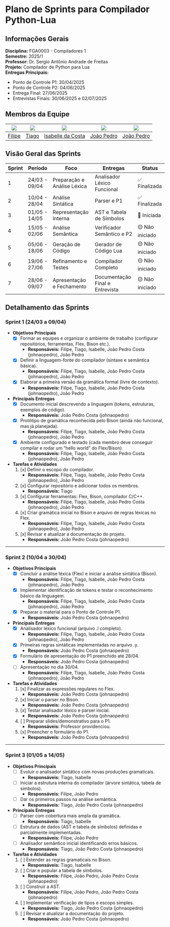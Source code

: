 # Plano de Sprints para Compilador Python-Lua
## Informações Gerais

**Disciplina:** FGA0003 - Compiladores 1  
**Semestre:** 2025/1  
**Professor:** Dr. Sergio Antônio Andrade de Freitas  
**Projeto:** Compilador de Python para Lua  
**Entregas Principais:**
- Ponto de Controle P1: 30/04/2025
- Ponto de Controle P2: 04/06/2025
- Entrega Final: 27/06/2025
- Entrevistas Finais: 30/06/2025 e 02/07/2025

## Membros da Equipe
| [![](https://avatars.githubusercontent.com/fbressa)](https://github.com/fbressa) | [![](https://avatars.githubusercontent.com/Tiago1604)](https://github.com/Tiago1604) | [![](https://avatars.githubusercontent.com/isacostaf)](https://github.com/isacostaf) | [![](https://avatars.githubusercontent.com/johnaopedro)](https://github.com/johnaopedro) | [![](https://avatars.githubusercontent.com/JoaoPedro2206)](https://github.com/JoaoPedro2206) |
|:--:|:--:|:--:|:--:|:--:|
| [Filipe](https://github.com/fbressa) | [Tiago](https://github.com/Tiago1604) | [Isabelle da Costa](https://github.com/isacostaf) | [João Pedro](https://github.com/johnaopedro) | [João Pedro](https://github.com/JoaoPedro2206) |

## Visão Geral das Sprints

| Sprint | Período | Foco | Entregas | Status |
|--------|---------|------|----------|--------|
| 1 | 24/03 - 09/04 | Preparação e Análise Léxica | Analisador Léxico Funcional | ✅ Finalizada |
| 2 | 10/04 - 28/04 | Análise Sintática | Parser e P1 | ✅ Finalizada |
| 3 | 01/05 - 14/05 | Representação Interna | AST e Tabela de Símbolos | 🔄 Iniciada |
| 4 | 15/05 - 02/06 | Análise Semântica | Verificador Semântico e P2 | 🟡 Não iniciado |
| 5 | 05/06 - 18/06 | Geração de Código | Gerador de Código Lua | 🟡 Não iniciado |
| 6 | 19/06 - 27/06 | Refinamento e Testes | Compilador Completo | 🟡 Não iniciado |
| 7 | 28/06 - 09/07 | Apresentação e Fechamento | Documentação Final e Entrevista | 🟡 Não iniciado |

## Detalhamento das Sprints

### Sprint 1 (24/03 a 09/04)  
- **Objetivos Principais**  
    - [x] Formar as equipes e organizar o ambiente de trabalho (configurar repositórios, ferramentas, Flex, Bison etc.).  
        - **Responsáveis:** Filipe, Tiago, Isabelle, João Pedro Costa (johnaopedro), João Pedro  
    - [x] Definir a linguagem-fonte do compilador (sintaxe e semântica básica).  
        - **Responsáveis:** Filipe, Tiago, Isabelle, João Pedro Costa (johnaopedro), João Pedro  
    - [x] Elaborar a primeira versão da gramática formal (livre de contexto).  
        - **Responsáveis:** Filipe, Tiago, Isabelle, João Pedro Costa (johnaopedro), João Pedro  

- **Principais Entregas**  
    - [x] Documento inicial descrevendo a linguagem (tokens, estruturas, exemplos de código).  
        - **Responsáveis:** João Pedro Costa (johnaopedro) 
    - [x] Protótipo de gramática reconhecida pelo Bison (ainda não funcional, mas já planejada).  
        - **Responsáveis:** Filipe, Tiago, Isabelle, João Pedro Costa (johnaopedro), João Pedro 
    - [x] Ambiente configurado e testado (cada membro deve conseguir compilar e rodar um “hello world” do Flex/Bison).  
        - **Responsáveis:** Filipe, Tiago, Isabelle, João Pedro Costa (johnaopedro), João Pedro 

- **Tarefas e Atividades**  
    1. [x] Definir o escopo do compilador.  
        - **Responsáveis:** Filipe, Tiago, Isabelle, João Pedro Costa (johnaopedro), João Pedro  
    2. [x] Configurar repositório e adicionar todos os membros.  
        - **Responsáveis:** Tiago  
    3. [x] Configurar ferramentas: Flex, Bison, compilador C/C++.  
        - **Responsáveis:** Filipe, Tiago, Isabelle, João Pedro Costa (johnaopedro), João Pedro
    4. [x] Criar gramática inicial no Bison e arquivo de regras léxicas no Flex.  
        - **Responsáveis:** Filipe, Tiago, Isabelle, João Pedro Costa (johnaopedro), João Pedro  
    5. [x] Revisar e atualizar a documentação do projeto.  
        - **Responsáveis:** João Pedro Costa (johnaopedro)  

---

### Sprint 2 (10/04 a 30/04)  
- **Objetivos Principais**  
    - [x] Concluir a análise léxica (Flex) e iniciar a análise sintática (Bison).  
        - **Responsáveis:** Filipe, Tiago, Isabelle, João Pedro Costa (johnaopedro), João Pedro 
    - [x] Implementar identificação de tokens e testar o reconhecimento básico da linguagem.  
        - **Responsáveis:** Filipe, Tiago, Isabelle, João Pedro Costa (johnaopedro), João Pedro 
    - [x] Preparar o material para o Ponto de Controle P1.  
        - **Responsáveis:** João Pedro Costa (johnaopedro)  

- **Principais Entregas**  
    - [x] Analisador léxico funcional (arquivo .l completo).  
        - **Responsáveis:** Filipe, Tiago, Isabelle, João Pedro Costa (johnaopedro), João Pedro
    - [x] Primeiras regras sintáticas implementadas no arquivo .y.  
        - **Responsáveis:** João Pedro Costa (johnaopedro)  
    - [x] Formulário de apresentação do P1 preenchido até 28/04.  
        - **Responsáveis:** João Pedro Costa (johnaopedro)  
    - [ ] Apresentação no dia 30/04.  
        - **Responsáveis:** Filipe, Tiago, Isabelle, João Pedro Costa (johnaopedro), João Pedro

- **Tarefas e Atividades**  
    1. [x] Finalizar as expressões regulares no Flex.  
        - **Responsáveis:** João Pedro Costa (johnaopedro)  
    2. [x] Iniciar o parser no Bison.  
        - **Responsáveis:** João Pedro Costa (johnaopedro)  
    3. [x] Testar analisador léxico e parser inicial.  
        - **Responsáveis:** João Pedro Costa (johnaopedro)  
    4. [ ] Preparar slides/demonstrativo para o P1.  
        - **Responsáveis:** Professor providenciou.
    5. [x] Preencher o formulário do P1.  
        - **Responsáveis:** João Pedro Costa (johnaopedro)  

---

### Sprint 3 (01/05 a 14/05)  
- **Objetivos Principais**  
    - [ ] Evoluir o analisador sintático com novas produções gramaticais.  
        - **Responsáveis:** Tiago, Isabelle 
    - [ ] Iniciar a estrutura interna do compilador (árvore sintática, tabela de símbolos).  
        - **Responsáveis:** Filipe, João Pedro 
    - [ ] Dar os primeiros passos na análise semântica.  
        - **Responsáveis:** Tiago, João Pedro Costa (johnaopedro)  

- **Principais Entregas**  
    - [ ] Parser com cobertura mais ampla da gramática.  
        - **Responsáveis:** Tiago, Isabelle 
    - [ ] Estrutura de dados (AST e tabela de símbolos) definidas e parcialmente implementadas.  
        - **Responsáveis:** Filipe, João Pedro 
    - [ ] Analisador semântico inicial identificando erros básicos.  
        - **Responsáveis:** Tiago, João Pedro Costa (johnaopedro)  

- **Tarefas e Atividades**  
    1. [ ] Estender as regras gramaticais no Bison.  
        - **Responsáveis:** Tiago, Isabelle
    2. [ ] Criar e popular a tabela de símbolos.  
        - **Responsáveis:** Filipe, João Pedro, João Pedro Costa (johnaopedro) 
    3. [ ] Construir a AST.  
        - **Responsáveis:** Filipe, João Pedro, João Pedro Costa (johnaopedro) 
    4. [ ] Implementar verificação de tipos e escopo simples.  
        - **Responsáveis:** Tiago, João Pedro Costa (johnaopedro)  
    5. [ ] Revisar e atualizar a documentação do projeto.  
        - **Responsáveis:** João Pedro Costa (johnaopedro)